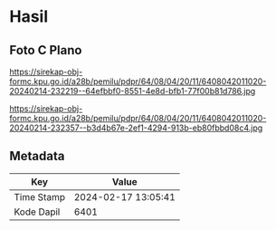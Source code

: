 # Hasil

## Foto C Plano

https://sirekap-obj-formc.kpu.go.id/a28b/pemilu/pdpr/64/08/04/20/11/6408042011020-20240214-232219--64efbbf0-8551-4e8d-bfb1-77f00b81d786.jpg

https://sirekap-obj-formc.kpu.go.id/a28b/pemilu/pdpr/64/08/04/20/11/6408042011020-20240214-232357--b3d4b67e-2ef1-4294-913b-eb80fbbd08c4.jpg


## Metadata

| Key        | Value               |
| ---------- | ------------------- |
| Time Stamp | 2024-02-17 13:05:41 |
| Kode Dapil | 6401                |



